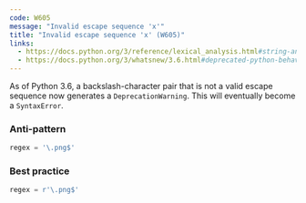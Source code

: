 ```yaml
---
code: W605
message: "Invalid escape sequence 'x'"
title: "Invalid escape sequence 'x' (W605)"
links:
  - https://docs.python.org/3/reference/lexical_analysis.html#string-and-bytes-literals
  - https://docs.python.org/3/whatsnew/3.6.html#deprecated-python-behavior
---
```


As of Python 3.6, a backslash-character pair that is not a valid escape sequence now generates a `DeprecationWarning`. This will eventually become a `SyntaxError`.

### Anti-pattern

```python
regex = '\.png$'
```

### Best practice

```python
regex = r'\.png$'
```
